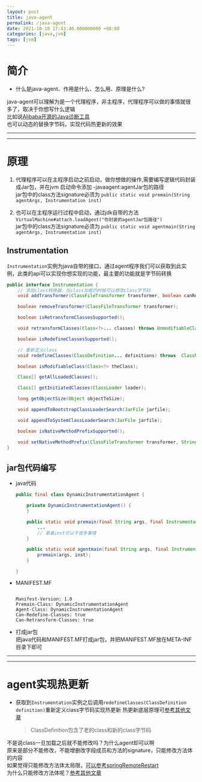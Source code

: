 ```yaml
---
layout: post
title: java-agent
permalink: /java-agent
date: 2021-10-10 17:43:40.000000000 +08:00
categories: [java,jvm]
tags: [jvm]
---
```


# 简介
* 什么是java-agent、作用是什么、怎么用、原理是什么? 

java-agent可以理解为是一个代理程序，非主程序，代理程序可以做的事情就很多了，取决于你想写什么逻辑  
比如说[Alibaba开源的Java诊断工具](https://arthas.aliyun.com/doc/)  
也可以动态的替换字节码，实现代码热更新的效果  

---
---

# 原理

1. 代理程序可以在主程序启动之前启动，做你想做的操作,需要编写逻辑代码封装成Jar包，并在jvm 启动命令添加 -javaagent:agentJar包的路径  
  jar包中的class方法signature必须为 `public static void premain(String agentArgs, Instrumentation inst)`

2. 也可以在主程序运行过程中启动，通过jdk自带的方法`VirtualMachine#attach.loadAgent("你封装的agentJar包路径")`  
  jar包中的class方法signature必须为 `public static void agentmain(String agentArgs, Instrumentation inst)`

## Instrumentation
`Instrumentation`实例为java自带的接口，通过agent程序我们可以获取到此实例，此类的api可以实现你想实现的功能，最主要的功能就是字节码转换

```java
public interface Instrumentation {
    // 添加class转换器，在class加载的时候可以修改class字节码
    void addTransformer(ClassFileTransformer transformer, boolean canRetransform);

    boolean removeTransformer(ClassFileTransformer transformer);

    boolean isRetransformClassesSupported();

    void retransformClasses(Class<?>... classes) throws UnmodifiableClassException;

    boolean isRedefineClassesSupported();

    // 重新定义class
    void redefineClasses(ClassDefinition... definitions) throws  ClassNotFoundException, UnmodifiableClassException;

    boolean isModifiableClass(Class<?> theClass);

    Class[] getAllLoadedClasses();

    Class[] getInitiatedClasses(ClassLoader loader);

    long getObjectSize(Object objectToSize);

    void appendToBootstrapClassLoaderSearch(JarFile jarfile);

    void appendToSystemClassLoaderSearch(JarFile jarfile);

    boolean isNativeMethodPrefixSupported();

    void setNativeMethodPrefix(ClassFileTransformer transformer, String prefix);
}
```

## jar包代码编写  

* java代码  
  ```java
  public final class DynamicInstrumentationAgent {
  
      private DynamicInstrumentationAgent() {
      }
  
      public static void premain(final String args, final Instrumentation inst) throws Exception {
          ...
          // 拿着inst可以干很多事情
      }
  
      public static void agentmain(final String args, final Instrumentation inst) throws Exception {
          premain(args, inst);
      }
  
  }
  ```

* MANIFEST.MF  
  ```manifest
  
  Manifest-Version: 1.0
  Premain-Class: DynamicInstrumentationAgent
  Agent-Class: DynamicInstrumentationAgent
  Can-Redefine-Classes: true
  Can-Retransform-Classes: true
  
  ```

* 打成jar包  
把java代码和MANIFEST.MF打成jar包，并把MANIFEST.MF放在META-INF目录下即可


---
---

# agent实现热更新
* 获取到`Instrumentation`实例之后调用`redefineClasses(ClassDefinition definition)`重新定义class字节码实现热更新
  热更新底层原理可[参考其他文章](https://www.cnblogs.com/zyl2016/p/13666945.html)
  > ClassDefinition包含了老的class和新的class字节码

不是说class一旦加载之后就不能修改吗？为什么agent却可以啊  
原来是部分不能修改，不能增删改字段成员和方法的signature，只能修改方法体的内容  
如果觉得只能修改方法体太局限，[可以参考springRemoteRestart](/解决springRemoteRestart不起作用#重新启动)  
为什么只能修改方法体呢？[参考其他文章](https://www.cnblogs.com/zyl2016/p/13666945.html)